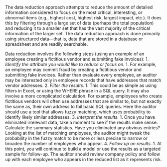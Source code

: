 The data reduction approach attempts to reduce the amount
of detailed information considered to focus on the most critical, interesting,
or abnormal items (e.g., highest cost, highest risk, largest impact, etc.). It
does this by filtering through a large set of data (perhaps the total
population) and reducing it to a smaller set that has the vast majority of the
critical information of the larger set. The data reduction approach is done
primarily using structured data—that is, data that are stored in a database or
spreadsheet and are readily searchable.

Data reduction involves the following steps (using an example of an
employee creating a fictitious vendor and submitting fake invoices):
	1. *Identify the attribute you would like to reduce or focus on.* 
		1. For example, an employee may commit fraud by creating a fictitious vendor and submitting fake invoices. Rather than evaluate every employee, an auditor may be interested only in employee records that have addresses that match vendor addresses.
	2. *Filter the results.* 
		1. This could be as simple as using filters in Excel, or using the WHERE phrase in a SQL query. It may also involve a more complicated calculation. For example, employees who create fictitious vendors will often use addresses that are similar to, but not exactly the same as, their own address to foil basic SQL queries. Here the auditor should use a tool that allows fuzzy matching, which uses probability to identify likely similar addresses.
	3. *Interpret the results.*
		1. Once you have eliminated irrelevant data, take a moment to see if the results make sense. Calculate the summary statistics. Have you eliminated any obvious entries? Looking at the list of matching employees, the auditor might tweak the probability in the fuzzy match to be more or less precise to narrow or broaden the number of employees who appear.
	4. *Follow up on results.*
		1. At this point, you will continue to build a model or use the results as a targeted sample for follow-up. The auditor should review company policy and follow up with each employee who appears in the reduced list as it represents risk.